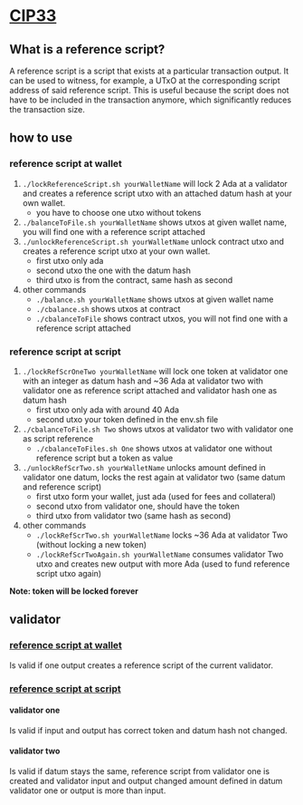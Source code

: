 # [CIP33](https://cips.cardano.org/cips/cip33/)

## What is a reference script?
A reference script is a script that exists at a particular transaction output. It can be used to witness, for example, a UTxO at the corresponding script address of said reference script. This is useful because the script does not have to be included in the transaction anymore, which significantly reduces the transaction size.

## how to use 

### reference script at wallet 

1. `./lockReferenceScript.sh yourWalletName` will lock 2 Ada at a validator and creates a reference script utxo with an attached datum hash at your own wallet.
   - you have to choose one utxo without tokens 
2. `./balanceToFile.sh yourWalletName` shows utxos at given wallet name, you will find one with a reference script attached
3. `./unlockReferenceScript.sh yourWalletName` unlock contract utxo and creates a reference script utxo at your own wallet.
   - first utxo only ada
   - second utxo the one with the datum hash  
   - third utxo is from the contract, same hash as second 
4. other commands
   - `./balance.sh yourWalletName` shows utxos at given wallet name 
   - `./cbalance.sh` shows utxos at contract
   - `./cbalanceToFile` shows contract utxos, you will not find one with a reference script attached  

### reference script at script 

1. `./lockRefScrOneTwo yourWalletName` will lock one token at validator one with an integer as datum hash and ~36 Ada at validator two with validator one as reference script attached and validator hash one as datum hash 
   - first utxo only ada with around 40 Ada 
   - second utxo your token defined in the env.sh file
2. `./cbalanceToFile.sh Two` shows utxos at validator two with validator one as script reference 
   - `./cbalanceToFiles.sh One` shows utxos at validator one without reference script but a token as value 
3. `./unlockRefScrTwo.sh yourWalletName` unlocks amount defined in validator one datum, locks the rest again at validator two (same datum and reference script)
   - first utxo form your wallet, just ada (used for fees and collateral) 
   - second utxo from validator one, should have the token 
   - third utxo from validator two (same hash as second) 
4. other commands 
   - `./lockRefScrTwo.sh yourWalletName` locks ~36 Ada at validator Two (without locking a new token)
   - `./lockRefScrTwoAgain.sh yourWalletName` consumes validator Two utxo and creates new output with more Ada (used to fund reference script utxo again)

**Note: token will be locked forever** 

## validator 

### [reference script at wallet](/../../../V2/ReferenceScript.hs) 

Is valid if one output creates a reference script of the current validator. 

### [reference script at script](/../../../V2/referenceScriptAtScript.hs) 
#### validator one 

Is valid if input and output has correct token and datum hash not changed. 

#### validator two 

Is valid if datum stays the same, reference script from validator one is created and validator input and output changed amount defined in datum validator one or output is more than input. 


